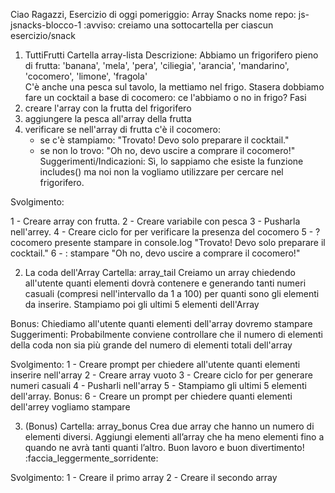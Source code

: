 Ciao Ragazzi,
Esercizio di oggi pomeriggio: Array Snacks
nome repo: js-jsnacks-blocco-1
:avviso: creiamo una sottocartella per ciascun esercizio/snack

1. TuttiFrutti
Cartella array-lista
Descrizione:
Abbiamo un frigorifero pieno di frutta:
'banana', 'mela', 'pera', 'ciliegia', 'arancia', 'mandarino', 'cocomero', 'limone', 'fragola'  
C'è anche una pesca sul tavolo, la mettiamo nel frigo.
Stasera dobbiamo fare un cocktail a base di cocomero: ce l'abbiamo o no in frigo?
Fasi
1. creare l'array con la frutta del frigorifero
2. aggiungere la pesca all'array della frutta
3. verificare se nell'array di frutta c'è il cocomero:
   - se c'è stampiamo: "Trovato! Devo solo preparare il cocktail."
   - se non lo trovo: "Oh no, devo uscire a comprare il cocomero!"
Suggerimenti/Indicazioni:
Sì, lo sappiamo che esiste la funzione includes() ma noi non la vogliamo utilizzare per cercare nel frigorifero.

Svolgimento:

1 - Creare array con frutta.
2 - Creare variabile con pesca
3 - Pusharla nell'arrey.
4 - Creare ciclo for per verificare la presenza del cocomero
5 - ? cocomero presente stampare in console.log "Trovato! Devo solo preparare il cocktail."
6 - : stampare "Oh no, devo uscire a comprare il cocomero!"


2. La coda dell'Array
Cartella: array_tail
Creiamo un array chiedendo all'utente quanti elementi dovrà contenere e generando tanti numeri casuali (compresi nell'intervallo da 1 a 100) per quanti sono gli elementi da inserire.
Stampiamo poi gli ultimi 5 elementi dell'Array

Bonus:
Chiediamo all'utente quanti elementi dell'array dovremo stampare
Suggerimenti:
Probabilmente conviene controllare che il numero di elementi della coda non sia più grande del numero di elementi totali dell'array

Svolgimento:
1 - Creare prompt per chiedere all'utente quanti elementi inserire nell'array
2 - Creare array vuoto
3 - Creare ciclo for per generare numeri casuali
4 - Pusharli nell'array
5 - Stampiamo gli ultimi 5 elementi dell'array.
Bonus:
6 - Creare un prompt per chiedere quanti elementi dell'arrey vogliamo stampare

3.  (Bonus)
Cartella: array_bonus
Crea due array che hanno un numero di elementi diversi.
Aggiungi elementi all’array che ha meno elementi fino a quando ne avrà tanti quanti l’altro.
Buon lavoro e buon divertimento! :faccia_leggermente_sorridente:

Svolgimento:
1 - Creare il primo array
2 - Creare il secondo array